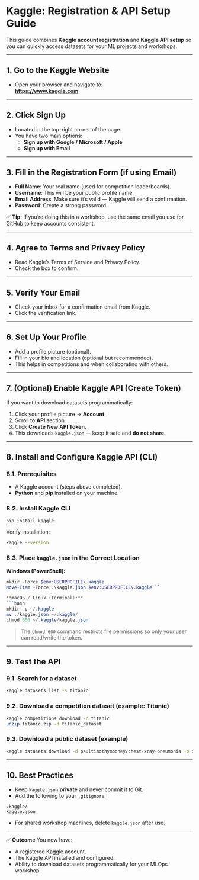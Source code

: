 # Kaggle: Registration & API Setup Guide

This guide combines **Kaggle account registration** and **Kaggle API setup** so you can quickly access datasets for your ML projects and workshops.

---

## 1. Go to the Kaggle Website
- Open your browser and navigate to:  
  **https://www.kaggle.com**

---

## 2. Click **Sign Up**
- Located in the top-right corner of the page.  
- You have two main options:
  - **Sign up with Google / Microsoft / Apple**  
  - **Sign up with Email**

---

## 3. Fill in the Registration Form (if using Email)
- **Full Name**: Your real name (used for competition leaderboards).  
- **Username**: This will be your public profile name.  
- **Email Address**: Make sure it’s valid — Kaggle will send a confirmation.  
- **Password**: Create a strong password.  

✅ **Tip:** If you’re doing this in a workshop, use the same email you use for GitHub to keep accounts consistent.

---

## 4. Agree to Terms and Privacy Policy
- Read Kaggle’s Terms of Service and Privacy Policy.  
- Check the box to confirm.

---

## 5. Verify Your Email
- Check your inbox for a confirmation email from Kaggle.  
- Click the verification link.

---

## 6. Set Up Your Profile
- Add a profile picture (optional).  
- Fill in your bio and location (optional but recommended).  
- This helps in competitions and when collaborating with others.

---

## 7. (Optional) Enable Kaggle API (Create Token)
If you want to download datasets programmatically:
1. Click your profile picture → **Account**.  
2. Scroll to **API** section.  
3. Click **Create New API Token**.  
4. This downloads `kaggle.json` — keep it safe and **do not share**.

---

## 8. Install and Configure Kaggle API (CLI)

### 8.1. Prerequisites
- A Kaggle account (steps above completed).  
- **Python** and **pip** installed on your machine.

### 8.2. Install Kaggle CLI
```bash
pip install kaggle
```
Verify installation:
```bash
kaggle --version
```

### 8.3. Place `kaggle.json` in the Correct Location

**Windows (PowerShell):**
```powershell
mkdir -Force $env:USERPROFILE\.kaggle
Move-Item -Force .\kaggle.json $env:USERPROFILE\.kaggle```

**macOS / Linux (Terminal):**
```bash
mkdir -p ~/.kaggle
mv ./kaggle.json ~/.kaggle/
chmod 600 ~/.kaggle/kaggle.json
```

> The `chmod 600` command restricts file permissions so only your user can read/write the token.

---

## 9. Test the API

### 9.1. Search for a dataset
```bash
kaggle datasets list -s titanic
```

### 9.2. Download a competition dataset (example: Titanic)
```bash
kaggle competitions download -c titanic
unzip titanic.zip -d titanic_dataset
```

### 9.3. Download a public dataset (example)
```bash
kaggle datasets download -d paultimothymooney/chest-xray-pneumonia -p datasets/pneumonia --unzip
```

---

## 10. Best Practices
- Keep `kaggle.json` **private** and never commit it to Git.  
- Add the following to your `.gitignore`:
```gitignore
.kaggle/
kaggle.json
```
- For shared workshop machines, delete `kaggle.json` after use.

---

✅ **Outcome**
You now have:
- A registered Kaggle account.  
- The Kaggle API installed and configured.  
- Ability to download datasets programmatically for your MLOps workshop.

